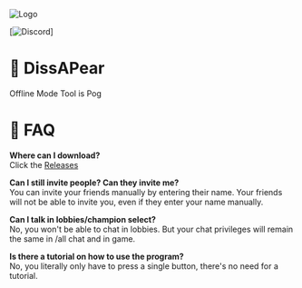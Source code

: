 ![Logo](https://ibb.co/ct0qTWn)

[![Discord](https://discordapp.com/users/191046465278181376/)]

# 🍐 DissAPear
Offline Mode Tool is Pog

# 🙋 FAQ
**Where can I download?**  
Click the [Releases](https://github.com/simkaiwen/DissAPear/releases)

**Can I still invite people? Can they invite me?**  
You can invite your friends manually by entering their name.
Your friends will not be able to invite you, even if they enter your name manually.

**Can I talk in lobbies/champion select?**  
No, you won't be able to chat in lobbies. But your chat privileges will remain the same in /all chat and in game.

**Is there a tutorial on how to use the program?**  
No, you literally only have to press a single button, there's no need for a tutorial.


